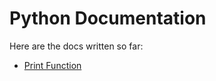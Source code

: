 # Python Documentation

Here are the docs written so far:

- [Print Function](./1-print-function.md)

